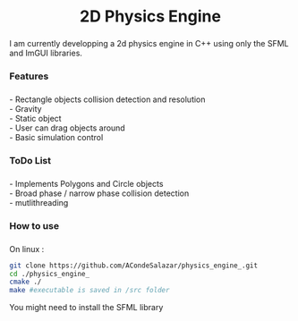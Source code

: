 
<h1 align="center">2D Physics Engine</h1>

###

<p align="left">I am currently developping a 2d physics engine in C++ using only the SFML and ImGUI libraries.</p>

###

<h3 align="left">Features</h3>

###

<p align="left">- Rectangle objects collision detection and resolution<br>- Gravity<br>- Static object <br>- User can drag objects around<br>- Basic simulation control</p>

###

<h3 align="left">ToDo List</h3>

###

<p align="left">- Implements Polygons and Circle objects<br>- Broad phase / narrow phase collision detection<br>- mutlithreading</p>

###

<h3 align="left">How to use</h3>

###
On linux :
```bash
git clone https://github.com/ACondeSalazar/physics_engine_.git
cd ./physics_engine_
cmake ./
make #executable is saved in /src folder
```

You might need to install the SFML library
###
